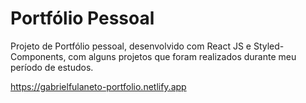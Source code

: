 # Portfólio Pessoal


Projeto de Portfólio pessoal, desenvolvido com React JS e Styled-Components, com alguns projetos que foram realizados durante meu período de estudos.

https://gabrielfulaneto-portfolio.netlify.app
